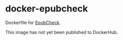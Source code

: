 # docker-epubcheck

Dockerfile for [EpubCheck](https://github.com/w3c/epubcheck).

This image has not yet been published to DockerHub.
